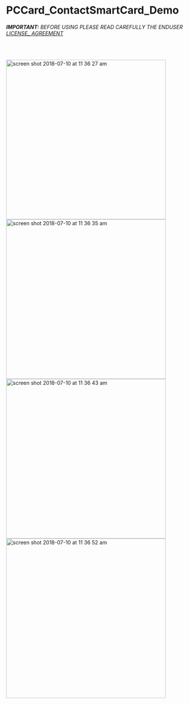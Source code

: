 # PCCard_ContactSmartCard_Demo
###### __IMPORTANT:__ BEFORE USING PLEASE READ CAREFULLY THE ENDUSER [LICENSE_ AGREEMENT](http://link-os.github.io/Zebra_SDK_EULA.pdf)
<br />


<p float="left">

<img width="432" height=”600” alt="screen shot 2018-07-10 at 11 36 27 am" src="https://user-images.githubusercontent.com/41017424/42524259-9a6e9144-8435-11e8-930a-1a9c16106cd0.png">
<img width="432" height=”600” alt="screen shot 2018-07-10 at 11 36 35 am" src="https://user-images.githubusercontent.com/41017424/42524262-9b71d2cc-8435-11e8-8329-e244b8113cb8.png">
<img width="432" height=”600” alt="screen shot 2018-07-10 at 11 36 43 am" src="https://user-images.githubusercontent.com/41017424/42524264-9cb520ee-8435-11e8-95ec-643107daaa0d.png">
<img width="432" height=”600” alt="screen shot 2018-07-10 at 11 36 52 am" src="https://user-images.githubusercontent.com/41017424/42524267-9dcaa986-8435-11e8-9091-ddcd8bb7852a.png">

</p>
